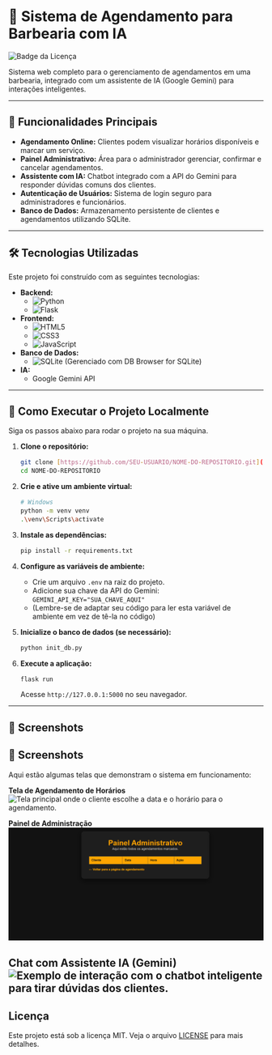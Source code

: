 # 💈 Sistema de Agendamento para Barbearia com IA

![Badge da Licença](https://img.shields.io/badge/license-MIT-blue.svg)

Sistema web completo para o gerenciamento de agendamentos em uma barbearia, integrado com um assistente de IA (Google Gemini) para interações inteligentes.

---

## 🚀 Funcionalidades Principais

* **Agendamento Online:** Clientes podem visualizar horários disponíveis e marcar um serviço.
* **Painel Administrativo:** Área para o administrador gerenciar, confirmar e cancelar agendamentos.
* **Assistente com IA:** Chatbot integrado com a API do Gemini para responder dúvidas comuns dos clientes.
* **Autenticação de Usuários:** Sistema de login seguro para administradores e funcionários.
* **Banco de Dados:** Armazenamento persistente de clientes e agendamentos utilizando SQLite.

---

## 🛠️ Tecnologias Utilizadas

Este projeto foi construído com as seguintes tecnologias:

* **Backend:**
    * ![Python](https://img.shields.io/badge/Python-3776AB?style=for-the-badge&logo=python&logoColor=white)
    * ![Flask](https://img.shields.io/badge/Flask-000000?style=for-the-badge&logo=flask&logoColor=white)
* **Frontend:**
    * ![HTML5](https://img.shields.io/badge/HTML5-E34F26?style=for-the-badge&logo=html5&logoColor=white)
    * ![CSS3](https://img.shields.io/badge/CSS3-1572B6?style=for-the-badge&logo=css3&logoColor=white)
    * ![JavaScript](https://img.shields.io/badge/JavaScript-F7DF1E?style=for-the-badge&logo=javascript&logoColor=black)
* **Banco de Dados:**
    * ![SQLite](https://img.shields.io/badge/SQLite-003B57?style=for-the-badge&logo=sqlite&logoColor=white) (Gerenciado com DB Browser for SQLite)
* **IA:**
    * Google Gemini API

---

## 🔧 Como Executar o Projeto Localmente

Siga os passos abaixo para rodar o projeto na sua máquina.

1.  **Clone o repositório:**
    ```bash
    git clone [https://github.com/SEU-USUARIO/NOME-DO-REPOSITORIO.git](https://github.com/SEU-USUARIO/NOME-DO-REPOSITORIO.git)
    cd NOME-DO-REPOSITORIO
    ```

2.  **Crie e ative um ambiente virtual:**
    ```bash
    # Windows
    python -m venv venv
    .\venv\Scripts\activate
    ```

3.  **Instale as dependências:**
    ```bash
    pip install -r requirements.txt
    ```

4.  **Configure as variáveis de ambiente:**
    * Crie um arquivo `.env` na raiz do projeto.
    * Adicione sua chave da API do Gemini: `GEMINI_API_KEY="SUA_CHAVE_AQUI"`
    * (Lembre-se de adaptar seu código para ler esta variável de ambiente em vez de tê-la no código)

5.  **Inicialize o banco de dados (se necessário):**
    ```bash
    python init_db.py
    ```

6.  **Execute a aplicação:**
    ```bash
    flask run
    ```
    Acesse `http://127.0.0.1:5000` no seu navegador.

---

## 📸 Screenshots

## 📸 Screenshots

Aqui estão algumas telas que demonstram o sistema em funcionamento:

**Tela de Agendamento de Horários**
![Tela principal onde o cliente escolhe a data e o horário para o agendamento.](screenshots/tela-agendamento.png)

**Painel de Administração**
![Painel onde o administrador pode visualizar, confirmar ou excluir os agendamentos.](screenshots/painel-admin.png)

**Chat com Assistente IA (Gemini)**
![Exemplo de interação com o chatbot inteligente para tirar dúvidas dos clientes.](screenshots/chat-ia.png)
---

## Licença

Este projeto está sob a licença MIT. Veja o arquivo [LICENSE](LICENSE.md) para mais detalhes.
